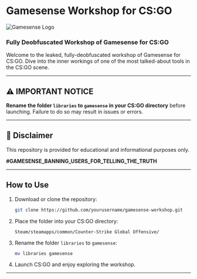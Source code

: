 # Gamesense Workshop for CS:GO

![Gamesense Logo](https://repository-images.githubusercontent.com/200245646/6d737000-b54a-11e9-9ec5-275df88460f3) <!-- Replace with the actual link to a Gamesense logo if you have one -->

### Fully Deobfuscated Workshop of Gamesense for CS:GO

Welcome to the leaked, fully-deobfuscated workshop of Gamesense for CS:GO. Dive into the inner workings of one of the most talked-about tools in the CS:GO scene.

---

## ⚠️ IMPORTANT NOTICE

**Rename the folder `libraries` to `gamesense` in your CS:GO directory** before launching. Failure to do so may result in issues or errors.

---

## 🚨 Disclaimer

This repository is provided for educational and informational purposes only.

**#GAMESENSE_BANNING_USERS_FOR_TELLING_THE_TRUTH**

---

## How to Use

1. Download or clone the repository:
   ```bash
   git clone https://github.com/yourusername/gamesense-workshop.git
   ```

2. Place the folder into your CS:GO directory:
   ```
   Steam/steamapps/common/Counter-Strike Global Offensive/
   ```

3. Rename the folder `libraries` to `gamesense`:
   ```bash
   mv libraries gamesense
   ```

4. Launch CS:GO and enjoy exploring the workshop.

---
